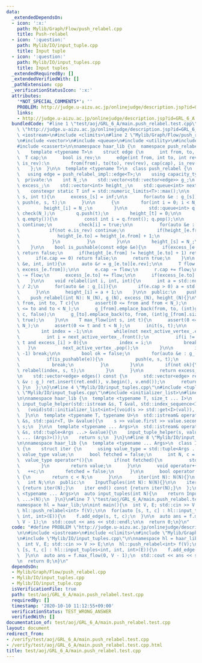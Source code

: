 ```yaml
---
data:
  _extendedDependsOn:
  - icon: ':x:'
    path: Mylib/Graph/Flow/push_relabel.cpp
    title: Push-relabel
  - icon: ':question:'
    path: Mylib/IO/input_tuple.cpp
    title: Input tuple
  - icon: ':question:'
    path: Mylib/IO/input_tuples.cpp
    title: Input tuples
  _extendedRequiredBy: []
  _extendedVerifiedWith: []
  _pathExtension: cpp
  _verificationStatusIcon: ':x:'
  attributes:
    '*NOT_SPECIAL_COMMENTS*': ''
    PROBLEM: http://judge.u-aizu.ac.jp/onlinejudge/description.jsp?id=GRL_6_A
    links:
    - http://judge.u-aizu.ac.jp/onlinejudge/description.jsp?id=GRL_6_A
  bundledCode: "#line 1 \"test/aoj/GRL_6_A/main.push_relabel.test.cpp\"\n#define PROBLEM\
    \ \"http://judge.u-aizu.ac.jp/onlinejudge/description.jsp?id=GRL_6_A\"\n\n#include\
    \ <iostream>\n#include <climits>\n#line 2 \"Mylib/Graph/Flow/push_relabel.cpp\"\
    \n#include <vector>\n#include <queue>\n#include <utility>\n#include <limits>\n\
    #include <cassert>\n\nnamespace haar_lib {\n  namespace push_relabel_impl {\n\
    \    template <typename T>\n    struct edge {\n      int from, to, rev;\n    \
    \  T cap;\n      bool is_rev;\n      edge(int from, int to, int rev, T cap, bool\
    \ is_rev):\n        from(from), to(to), rev(rev), cap(cap), is_rev(is_rev){}\n\
    \    };\n  }\n\n  template <typename T>\n  class push_relabel {\n  public:\n \
    \   using edge = push_relabel_impl::edge<T>;\n    using capacity_type = T;\n\n\
    \  private:\n    int N_;\n    std::vector<std::vector<edge>> g_;\n    std::vector<T>\
    \ excess_;\n    std::vector<int> height_;\n    std::queue<int> next_active_vertex_;\n\
    \    constexpr static T inf = std::numeric_limits<T>::max();\n\n    void init(int\
    \ s, int t){\n      excess_[s] = inf;\n\n      for(auto &e : g_[s]){\n       \
    \ push(e, s, t);\n      }\n\n      {\n        for(int i = 0; i < N_; ++i){\n \
    \         height_[i] = N_;\n        }\n\n        std::queue<int> q;\n        std::vector<bool>\
    \ check(N_);\n        q.push(t);\n        height_[t] = 0;\n\n        while(not\
    \ q.empty()){\n          const int i = q.front(); q.pop();\n\n          if(check[i])\
    \ continue;\n          check[i] = true;\n\n          for(auto &e : g_[i]){\n \
    \           if(not e.is_rev) continue;\n            if(height_[e.from] + 1 < height_[e.to]){\n\
    \              height_[e.to] = height_[e.from] + 1;\n              q.push(e.to);\n\
    \            }\n          }\n        }\n\n        height_[s] = N_;\n      }\n\
    \    }\n\n    bool is_pushable(const edge &e){\n      if(excess_[e.from] == 0)\
    \ return false;\n      if(height_[e.from] != height_[e.to] + 1) return false;\n\
    \      if(e.cap == 0) return false;\n      return true;\n    }\n\n    void push(edge\
    \ &e, int, int){\n      auto &r = g_[e.to][e.rev];\n\n      T flow = std::min(e.cap,\
    \ excess_[e.from]);\n\n      e.cap -= flow;\n      r.cap += flow;\n\n      excess_[e.from]\
    \ -= flow;\n      excess_[e.to] += flow;\n\n      if(excess_[e.to] == flow) next_active_vertex_.push(e.to);\n\
    \    }\n\n    void relabel(int i, int, int){\n      int a = std::numeric_limits<int>::max()\
    \ / 2;\n      for(auto &e : g_[i]){\n        if(e.cap > 0) a = std::min(a, height_[e.to]);\n\
    \      }\n\n      height_[i] = a + 1;\n    }\n\n  public:\n    push_relabel(){}\n\
    \    push_relabel(int N): N_(N), g_(N), excess_(N), height_(N){}\n\n    void add_edge(int\
    \ from, int to, T c){\n      assert(0 <= from and from < N_);\n      assert(0\
    \ <= to and to < N_);\n      g_[from].emplace_back(from, to, (int)g_[to].size(),\
    \ c, false);\n      g_[to].emplace_back(to, from, (int)g_[from].size() - 1, 0,\
    \ true);\n    }\n\n    T max_flow(int s, int t){\n      assert(0 <= s and s <\
    \ N_);\n      assert(0 <= t and t < N_);\n      init(s, t);\n\n      while(true){\n\
    \        int index = -1;\n\n        while(not next_active_vertex_.empty()){\n\
    \          int i = next_active_vertex_.front();\n          if(i != s and i !=\
    \ t and excess_[i] > 0){\n            index = i;\n            break;\n       \
    \   }\n          next_active_vertex_.pop();\n        }\n\n        if(index ==\
    \ -1) break;\n\n        bool ok = false;\n        for(auto &e : g_[index]){\n\
    \          if(is_pushable(e)){\n            push(e, s, t);\n            ok = true;\n\
    \            break;\n          }\n        }\n\n        if(not ok){\n         \
    \ relabel(index, s, t);\n        }\n      }\n\n      return excess_[t];\n    }\n\
    \n    std::vector<edge> edges() const {\n      std::vector<edge> ret;\n      for(auto\
    \ &v : g_) ret.insert(ret.end(), v.begin(), v.end());\n      return ret;\n   \
    \ }\n  };\n}\n#line 4 \"Mylib/IO/input_tuples.cpp\"\n#include <tuple>\n#line 6\
    \ \"Mylib/IO/input_tuples.cpp\"\n#include <initializer_list>\n#line 6 \"Mylib/IO/input_tuple.cpp\"\
    \n\nnamespace haar_lib {\n  template <typename T, size_t ... I>\n  static void\
    \ input_tuple_helper(std::istream &s, T &val, std::index_sequence<I ...>){\n \
    \   (void)std::initializer_list<int>{(void(s >> std::get<I>(val)), 0) ...};\n\
    \  }\n\n  template <typename T, typename U>\n  std::istream& operator>>(std::istream\
    \ &s, std::pair<T, U> &value){\n    s >> value.first >> value.second;\n    return\
    \ s;\n  }\n\n  template <typename ... Args>\n  std::istream& operator>>(std::istream\
    \ &s, std::tuple<Args ...> &value){\n    input_tuple_helper(s, value, std::make_index_sequence<sizeof\
    \ ... (Args)>());\n    return s;\n  }\n}\n#line 8 \"Mylib/IO/input_tuples.cpp\"\
    \n\nnamespace haar_lib {\n  template <typename ... Args>\n  class InputTuples\
    \ {\n    struct iter {\n      using value_type = std::tuple<Args ...>;\n     \
    \ value_type value;\n      bool fetched = false;\n      int N, c = 0;\n\n    \
    \  value_type operator*(){\n        if(not fetched){\n          std::cin >> value;\n\
    \        }\n        return value;\n      }\n\n      void operator++(){\n     \
    \   ++c;\n        fetched = false;\n      }\n\n      bool operator!=(iter &) const\
    \ {\n        return c < N;\n      }\n\n      iter(int N): N(N){}\n    };\n\n \
    \   int N;\n\n  public:\n    InputTuples(int N): N(N){}\n\n    iter begin() const\
    \ {return iter(N);}\n    iter end() const {return iter(N);}\n  };\n\n  template\
    \ <typename ... Args>\n  auto input_tuples(int N){\n    return InputTuples<Args\
    \ ...>(N);\n  }\n}\n#line 7 \"test/aoj/GRL_6_A/main.push_relabel.test.cpp\"\n\n\
    namespace hl = haar_lib;\n\nint main(){\n  int V, E; std::cin >> V >> E;\n\n \
    \ hl::push_relabel<int> f(V);\n\n  for(auto [s, t, c] : hl::input_tuples<int,\
    \ int, int>(E)){\n    f.add_edge(s, t, c);\n  }\n\n  auto ans = f.max_flow(0,\
    \ V - 1);\n  std::cout << ans << std::endl;\n\n  return 0;\n}\n"
  code: "#define PROBLEM \"http://judge.u-aizu.ac.jp/onlinejudge/description.jsp?id=GRL_6_A\"\
    \n\n#include <iostream>\n#include <climits>\n#include \"Mylib/Graph/Flow/push_relabel.cpp\"\
    \n#include \"Mylib/IO/input_tuples.cpp\"\n\nnamespace hl = haar_lib;\n\nint main(){\n\
    \  int V, E; std::cin >> V >> E;\n\n  hl::push_relabel<int> f(V);\n\n  for(auto\
    \ [s, t, c] : hl::input_tuples<int, int, int>(E)){\n    f.add_edge(s, t, c);\n\
    \  }\n\n  auto ans = f.max_flow(0, V - 1);\n  std::cout << ans << std::endl;\n\
    \n  return 0;\n}\n"
  dependsOn:
  - Mylib/Graph/Flow/push_relabel.cpp
  - Mylib/IO/input_tuples.cpp
  - Mylib/IO/input_tuple.cpp
  isVerificationFile: true
  path: test/aoj/GRL_6_A/main.push_relabel.test.cpp
  requiredBy: []
  timestamp: '2020-10-10 11:12:55+09:00'
  verificationStatus: TEST_WRONG_ANSWER
  verifiedWith: []
documentation_of: test/aoj/GRL_6_A/main.push_relabel.test.cpp
layout: document
redirect_from:
- /verify/test/aoj/GRL_6_A/main.push_relabel.test.cpp
- /verify/test/aoj/GRL_6_A/main.push_relabel.test.cpp.html
title: test/aoj/GRL_6_A/main.push_relabel.test.cpp
---
```

